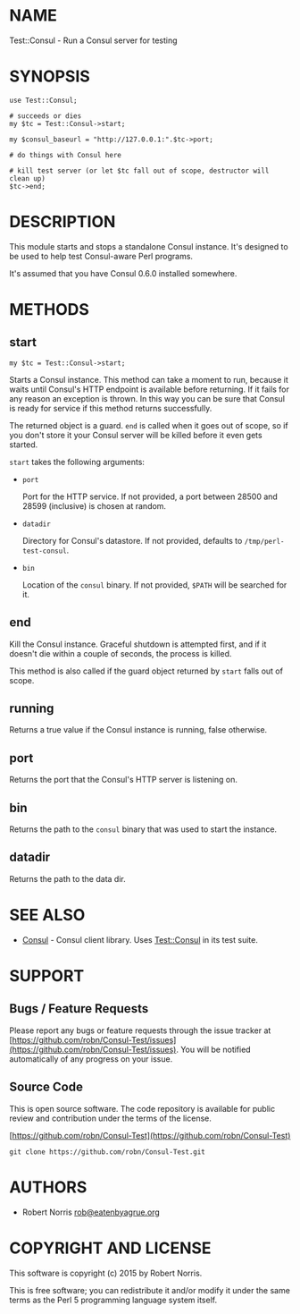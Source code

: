 # NAME

Test::Consul - Run a Consul server for testing

# SYNOPSIS

    use Test::Consul;
    
    # succeeds or dies
    my $tc = Test::Consul->start;
    
    my $consul_baseurl = "http://127.0.0.1:".$tc->port;
    
    # do things with Consul here
    
    # kill test server (or let $tc fall out of scope, destructor will clean up)
    $tc->end;

# DESCRIPTION

This module starts and stops a standalone Consul instance. It's designed to be
used to help test Consul-aware Perl programs.

It's assumed that you have Consul 0.6.0 installed somewhere.

# METHODS

## start

    my $tc = Test::Consul->start;

Starts a Consul instance. This method can take a moment to run, because it
waits until Consul's HTTP endpoint is available before returning. If it fails
for any reason an exception is thrown. In this way you can be sure that Consul
is ready for service if this method returns successfully.

The returned object is a guard. `end` is called when it goes out of scope, so
if you don't store it your Consul server will be killed before it even gets
started.

`start` takes the following arguments:

- `port`

    Port for the HTTP service. If not provided, a port between 28500 and 28599
    (inclusive) is chosen at random.

- `datadir`

    Directory for Consul's datastore. If not provided, defaults to
    `/tmp/perl-test-consul`.

- `bin`

    Location of the `consul` binary. If not provided, `$PATH` will be searched
    for it.

## end

Kill the Consul instance. Graceful shutdown is attempted first, and if it
doesn't die within a couple of seconds, the process is killed.

This method is also called if the guard object returned by `start` falls out
of scope.

## running

Returns a true value if the Consul instance is running, false otherwise.

## port

Returns the port that the Consul's HTTP server is listening on.

## bin

Returns the path to the `consul` binary that was used to start the instance.

## datadir

Returns the path to the data dir.

# SEE ALSO

- [Consul](https://metacpan.org/pod/Consul) - Consul client library. Uses [Test::Consul](https://metacpan.org/pod/Test::Consul) in its test suite.

# SUPPORT

## Bugs / Feature Requests

Please report any bugs or feature requests through the issue tracker
at [https://github.com/robn/Consul-Test/issues](https://github.com/robn/Consul-Test/issues).
You will be notified automatically of any progress on your issue.

## Source Code

This is open source software. The code repository is available for
public review and contribution under the terms of the license.

[https://github.com/robn/Consul-Test](https://github.com/robn/Consul-Test)

    git clone https://github.com/robn/Consul-Test.git

# AUTHORS

- Robert Norris <rob@eatenbyagrue.org>

# COPYRIGHT AND LICENSE

This software is copyright (c) 2015 by Robert Norris.

This is free software; you can redistribute it and/or modify it under
the same terms as the Perl 5 programming language system itself.
